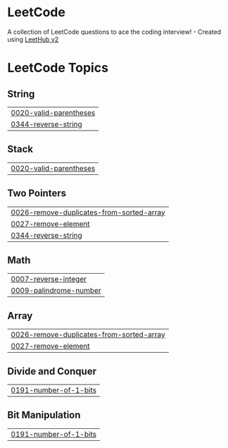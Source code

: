 # LeetCode
A collection of LeetCode questions to ace the coding interview! - Created using [LeetHub v2](https://github.com/arunbhardwaj/LeetHub-2.0)

<!---LeetCode Topics Start-->
# LeetCode Topics
## String
|  |
| ------- |
| [0020-valid-parentheses](https://github.com/lovebabu1122/LeetCode/tree/master/0020-valid-parentheses) |
| [0344-reverse-string](https://github.com/lovebabu1122/LeetCode/tree/master/0344-reverse-string) |
## Stack
|  |
| ------- |
| [0020-valid-parentheses](https://github.com/lovebabu1122/LeetCode/tree/master/0020-valid-parentheses) |
## Two Pointers
|  |
| ------- |
| [0026-remove-duplicates-from-sorted-array](https://github.com/lovebabu1122/LeetCode/tree/master/0026-remove-duplicates-from-sorted-array) |
| [0027-remove-element](https://github.com/lovebabu1122/LeetCode/tree/master/0027-remove-element) |
| [0344-reverse-string](https://github.com/lovebabu1122/LeetCode/tree/master/0344-reverse-string) |
## Math
|  |
| ------- |
| [0007-reverse-integer](https://github.com/lovebabu1122/LeetCode/tree/master/0007-reverse-integer) |
| [0009-palindrome-number](https://github.com/lovebabu1122/LeetCode/tree/master/0009-palindrome-number) |
## Array
|  |
| ------- |
| [0026-remove-duplicates-from-sorted-array](https://github.com/lovebabu1122/LeetCode/tree/master/0026-remove-duplicates-from-sorted-array) |
| [0027-remove-element](https://github.com/lovebabu1122/LeetCode/tree/master/0027-remove-element) |
## Divide and Conquer
|  |
| ------- |
| [0191-number-of-1-bits](https://github.com/lovebabu1122/LeetCode/tree/master/0191-number-of-1-bits) |
## Bit Manipulation
|  |
| ------- |
| [0191-number-of-1-bits](https://github.com/lovebabu1122/LeetCode/tree/master/0191-number-of-1-bits) |
<!---LeetCode Topics End-->